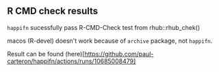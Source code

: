 ## R CMD check results

`happifn` sucessfully pass R-CMD-Check test from rhub::rhub_chek()

macos (R-devel) doesn't work because of `archive` package, not `happifn`.

Result can be found (here)[https://github.com/paul-carteron/happifn/actions/runs/10685008479]

